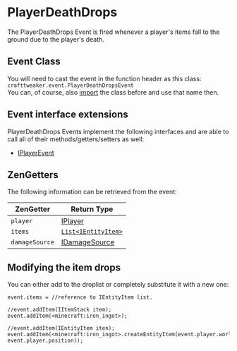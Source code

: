 # PlayerDeathDrops

The PlayerDeathDrops Event is fired whenever a player's items fall to the ground due to the player's death.

## Event Class

You will need to cast the event in the function header as this class:  
`crafttweaker.event.PlayerDeathDropsEvent`  
You can, of course, also [import](/AdvancedFunctions/Import/) the class before and use that name then.

## Event interface extensions

PlayerDeathDrops Events implement the following interfaces and are able to call all of their methods/getters/setters as well:

- [IPlayerEvent](/Vanilla/Events/Events/IPlayerEvent/)

## ZenGetters

The following information can be retrieved from the event:

| ZenGetter      | Return Type                                                 |
| -------------- | ----------------------------------------------------------- |
| `player`       | [IPlayer](/Vanilla/Players/IPlayer/)                        |
| `items`        | [`List<IEntityItem>`](/Vanilla/Entities/IEntityItem/) |
| `damageSource` | [IDamageSource](/Vanilla/Damage/IDamageSource/)             |

## Modifying the item drops

You can either add to the droplist or completely substitute it with a new one:

```zenscript
event.items = //reference to IEntityItem list.

//event.addItem(IItemStack item);
event.addItem(<minecraft:iron_ingot>);

//event.addItem(IEntityItem iten);
event.addItem(<minecraft:iron_ingot>.createEntityItem(event.player.world, event.player.position));
```